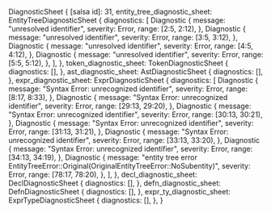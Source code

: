 DiagnosticSheet {
    [salsa id]: 31,
    entity_tree_diagnostic_sheet: EntityTreeDiagnosticSheet {
        diagnostics: [
            Diagnostic {
                message: "unresolved identifier",
                severity: Error,
                range: [2:5, 2:12),
            },
            Diagnostic {
                message: "unresolved identifier",
                severity: Error,
                range: [3:5, 3:12),
            },
            Diagnostic {
                message: "unresolved identifier",
                severity: Error,
                range: [4:5, 4:12),
            },
            Diagnostic {
                message: "unresolved identifier",
                severity: Error,
                range: [5:5, 5:12),
            },
        ],
    },
    token_diagnostic_sheet: TokenDiagnosticSheet {
        diagnostics: [],
    },
    ast_diagnostic_sheet: AstDiagnosticSheet {
        diagnostics: [],
    },
    expr_diagnostic_sheet: ExprDiagnosticSheet {
        diagnostics: [
            Diagnostic {
                message: "Syntax Error: unrecognized identifier",
                severity: Error,
                range: [8:17, 8:33),
            },
            Diagnostic {
                message: "Syntax Error: unrecognized identifier",
                severity: Error,
                range: [29:13, 29:20),
            },
            Diagnostic {
                message: "Syntax Error: unrecognized identifier",
                severity: Error,
                range: [30:13, 30:21),
            },
            Diagnostic {
                message: "Syntax Error: unrecognized identifier",
                severity: Error,
                range: [31:13, 31:21),
            },
            Diagnostic {
                message: "Syntax Error: unrecognized identifier",
                severity: Error,
                range: [33:13, 33:20),
            },
            Diagnostic {
                message: "Syntax Error: unrecognized identifier",
                severity: Error,
                range: [34:13, 34:19),
            },
            Diagnostic {
                message: "entity tree error EntityTreeError::Original(OriginalEntityTreeError::NoSubentity)",
                severity: Error,
                range: [78:17, 78:20),
            },
        ],
    },
    decl_diagnostic_sheet: DeclDiagnosticSheet {
        diagnostics: [],
    },
    defn_diagnostic_sheet: DefnDiagnosticSheet {
        diagnostics: [],
    },
    expr_ty_diagnostic_sheet: ExprTypeDiagnosticSheet {
        diagnostics: [],
    },
}